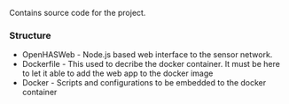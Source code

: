 Contains source code for the project. 
### Structure
* OpenHASWeb - Node.js based web interface to the sensor network.
* Dockerfile - This used to decribe the docker container. It must be here to let it able to add the web app to the docker image
* Docker - Scripts and configurations to be embedded to the docker container
